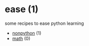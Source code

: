 # ease (1)
some recipes to ease python learning

+ [nonpython](nonpython/README.md) (1)
+ [math](math/README.md) (0)
